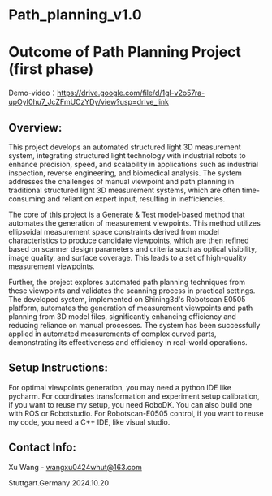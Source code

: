 # Path_planning_v1.0
Outcome of Path Planning Project (first phase)
===
Demo-video：https://drive.google.com/file/d/1gl-v2o57ra-upOyI0hu7_JcZFmUCzYDy/view?usp=drive_link

Overview: 
-----
This project develops an automated structured light 3D measurement system, integrating structured light technology with industrial robots to enhance precision, speed, and scalability in applications such as industrial inspection, reverse engineering, and biomedical analysis. The system addresses the challenges of manual viewpoint and path planning in traditional structured light 3D measurement systems, which are often time-consuming and reliant on expert input, resulting in inefficiencies.

The core of this project is a Generate & Test model-based method that automates the generation of measurement viewpoints. This method utilizes ellipsoidal measurement space constraints derived from model characteristics to produce candidate viewpoints, which are then refined based on scanner design parameters and criteria such as optical visibility, image quality, and surface coverage. This leads to a set of high-quality measurement viewpoints.

Further, the project explores automated path planning techniques from these viewpoints and validates the scanning process in practical settings. The developed system, implemented on Shining3d's Robotscan E0505 platform, automates the generation of measurement viewpoints and path planning from 3D model files, significantly enhancing efficiency and reducing reliance on manual processes. The system has been successfully applied in automated measurements of complex curved parts, demonstrating its effectiveness and efficiency in real-world operations.


Setup Instructions: 
----
For optimal viewpoints generation, you may need a python IDE like pycharm.
For coordinates transformation and experiment setup calibration, if you want to reuse my setup, you need RoboDK. You can also build one with ROS or Robotstudio.
For Robotscan-E0505 control, if you want to reuse my code, you need a C++ IDE, like visual studio.




Contact Info: 
----
Xu Wang - wangxu0424whut@163.com

Stuttgart.Germany  2024.10.20
